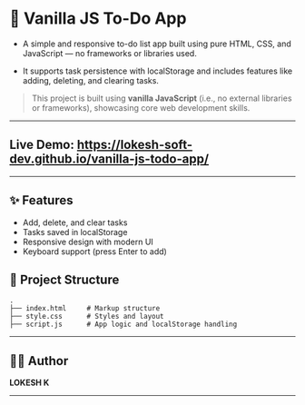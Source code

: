 # 📝 Vanilla JS To-Do App

- A simple and responsive to-do list app built using pure HTML, CSS, and JavaScript — no frameworks or libraries used. <br>

- It supports task persistence with localStorage and includes features like adding, deleting, and clearing tasks.

> This project is built using **vanilla JavaScript** (i.e., no external libraries or frameworks), showcasing core web development skills.
---
## Live Demo: https://lokesh-soft-dev.github.io/vanilla-js-todo-app/
---
## ✨ Features

- Add, delete, and clear tasks
- Tasks saved in localStorage
- Responsive design with modern UI
- Keyboard support (press Enter to add)

## 📁 Project Structure

```plaintext
.
├── index.html     # Markup structure
├── style.css      # Styles and layout
├── script.js      # App logic and localStorage handling
```
---

## 🧑‍💻 Author

**LOKESH K**

---
